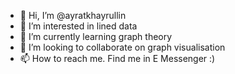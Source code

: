 - 👋 Hi, I’m @ayratkhayrullin
- 👀 I’m interested in lined data
- 🌱 I’m currently learning graph theory
- 💞️ I’m looking to collaborate on graph visualisation
- 📫 How to reach me. Find me in E Messenger :)

<!---
ayratkhayrullin/ayratkhayrullin is a ✨ special ✨ repository because its `README.md` (this file) appears on your GitHub profile.
You can click the Preview link to take a look at your changes.
--->

